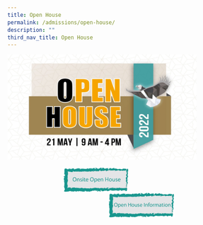 ```yaml
---
title: Open House
permalink: /admissions/open-house/
description: ""
third_nav_title: Open House
---
```


<img src="/images/openhouse.jpg" style="width:85%">

<p><a href="webhere">
<img src="/images/openhouse1.jpg" style="width:30%;margin-left:125px;" align = "left">
</a></p>

<p><a href="webhere">
<img src="/images/openhouse2.jpg" style="width:30%;margin-right:125px;" align = "right">
</a></p>